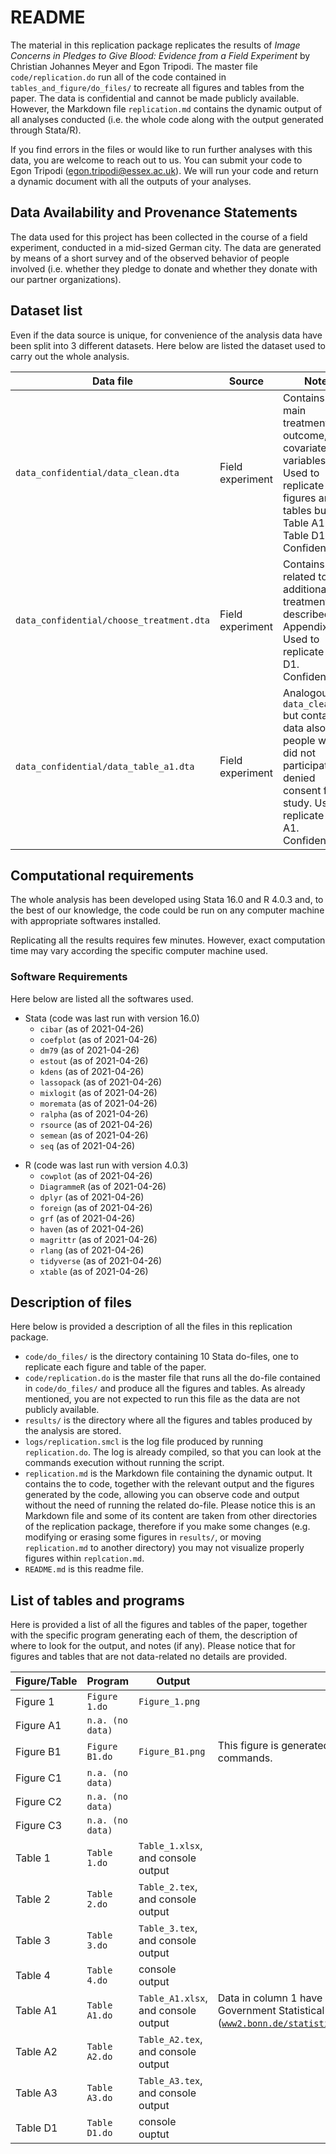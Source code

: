 # README

The material in this replication package replicates the results of <i>Image Concerns in Pledges to Give Blood: Evidence from a Field Experiment</i> by Christian Johannes Meyer and Egon Tripodi. The master file <code>code/replication.do</code> run all of the code contained in <code>tables_and_figure/do_files/</code> to recreate all figures and tables from the paper. The data is confidential and cannot be made publicly available. However, the Markdown file <code>replication.md</code> contains the dynamic output of all analyses conducted (i.e. the whole code along with the output generated through Stata/R).</p>
<p>If you find errors in the files or would like to run further analyses with this data, you are welcome to reach out to us. You can submit your code to Egon Tripodi (<a href="mailto:egon.tripodi@essex.ac.uk">egon.tripodi@essex.ac.uk</a>). We will run your code and return a dynamic document with all the outputs of your analyses.</p>


## Data Availability and Provenance Statements
<p>The data used for this project has been collected in the course of a field experiment, conducted in a mid-sized German city. The data are generated by means of a short survey and of the observed behavior of people involved (i.e. whether they pledge to donate and whether they donate with our partner organizations).</p>

## Dataset list

<p>Even if the data source is unique, for convenience of the analysis data have been split into 3 different datasets. Here below are listed the dataset used to carry out the whole analysis.</p>
<table style="text-align:left">
<thead style="text-align:center">
<tr class="header">
<th>Data file</th>
<th>Source</th>
<th>Notes</th>
<th>Provided</th>
</tr>
</thead>
<tbody>
<tr class="odd">
<td><code>data_confidential/data_clean.dta</code></td>
<td>Field experiment</td>
<td>Contains the main treatment, outcome, and covariates variables. Used to replicate all figures and tables but Table A1 and Table D1. Confidential.</td>
<td>No</td>
</tr>
<tr class="even">
<td><code>data_confidential/choose_treatment.dta</code></td>
<td>Field experiment</td>
<td>Contains data related to the additional treatment described in Appendix D. Used to replicate Table D1. Confidential.</td>
<td>No</td>
</tr>
<tr class="even">
<td><code>data_confidential/data_table_a1.dta</code></td>
<td>Field experiment</td>
<td>Analogous to <code>data_clean.dta</code> but contains data also for people who did not participated or denied consent for the study. Used to replicate Table A1. Confidential.</td>
<td>No</td>
</tr>
</tbody>
</table>

## Computational requirements

<p>The whole analysis has been developed using Stata 16.0 and R 4.0.3 and, to the best of our knowledge, the code could be run on any computer machine with appropriate softwares installed.</p>
<p>Replicating all the results requires few minutes. However, exact computation time may vary according the specific computer machine used.</p>

### Software Requirements

<p>Here below are listed all the softwares used.</p>
<ul>
<li>Stata (code was last run with version 16.0)
<ul>
<li><code>cibar</code> (as of 2021-04-26)</li>
<li><code>coefplot</code> (as of 2021-04-26)</li>
<li><code>dm79</code> (as of 2021-04-26)</li>
<li><code>estout</code> (as of 2021-04-26)</li>
<li><code>kdens</code> (as of 2021-04-26)</li>
<li><code>lassopack</code> (as of 2021-04-26)</li>
<li><code>mixlogit</code> (as of 2021-04-26)</li>
<li><code>moremata</code> (as of 2021-04-26)</li>
<li><code>ralpha</code> (as of 2021-04-26)</li>
<li><code>rsource</code> (as of 2021-04-26)</li>
<li><code>semean</code> (as of 2021-04-26)</li>
<li><code>seq</code> (as of 2021-04-26)</li>
</ul></li>
</ul>
<ul>
<li>R (code was last run with version 4.0.3)
<ul>
<li><code>cowplot</code> (as of 2021-04-26)</li>
<li><code>DiagrammeR</code> (as of 2021-04-26)</li>
<li><code>dplyr</code> (as of 2021-04-26)</li>
<li><code>foreign</code> (as of 2021-04-26)</li>
<li><code>grf</code> (as of 2021-04-26)</li>
<li><code>haven</code> (as of 2021-04-26)</li>
<li><code>magrittr</code> (as of 2021-04-26)</li>
<li><code>rlang</code> (as of 2021-04-26)</li>
<li><code>tidyverse</code> (as of 2021-04-26)</li>
<li><code>xtable</code> (as of 2021-04-26)</li>
</ul></li>
</ul>

## Description of files

<p>Here below is provided a description of all the files in this replication package.</p>
<ul>
<li><code>code/do_files/</code> is the directory containing 10 Stata do-files, one to replicate each figure and table of the paper.</li>
<li><code>code/replication.do</code> is the master file that runs all the do-file contained in <code>code/do_files/</code> and produce all the figures and tables. As already mentioned, you are not expected to run this file as the data are not publicly available.</li>
<li><code>results/</code> is the directory where all the figures and tables produced by the analysis are stored.</li>
<li><code>logs/replication.smcl</code> is the log file produced by running <code>replication.do</code>. The log is already compiled, so that you can look at the commands execution without running the script.</li>
<li><code>replication.md</code> is the Markdown file containing the dynamic output. It contains the to code, together with the relevant output and the figures generated by the code, allowing you can observe code and output without the need of running the related do-file. Please notice this is an Markdown file and some of its content are taken from other directories of the replication package, therefore if you make some changes (e.g. modifying or erasing some figures in <code>results/</code>, or moving <code>replication.md</code> to another directory) you may not visualize properly figures within <code>replcation.md</code>.</li>
<li><code>README.md</code> is this readme file.</li>
</ul>


## List of tables and programs

<p>Here is provided a list of all the figures and tables of the paper, together with the specific program generating each of them, the description of where to look for the output, and notes (if any). Please notice that for figures and tables that are not data-related no details are provided.</p>
<table style="text-align:left">
<thead style="text-align:center">
<tr class="header">
<th>Figure/Table</th>
<th>Program</th>
<th>Output</th>
<th>Note</th>
</tr>
</thead>
<tbody>
<tr class="odd">
<td>Figure 1</td>
<td><code>Figure 1.do</code></td>
<td><code>Figure_1.png</code></td>
<td></td>
</tr>
<tr class="even">
<td>Figure A1</td>
<td><code>n.a. (no data)</code></td>
<td><code></code></td>
<td></td>
</tr>
<tr class="odd">
<td>Figure B1</td>
<td><code>Figure B1.do</code></td>
<td><code>Figure_B1.png</code></td>
<td>This figure is generated using R, Stata is only used to run the R commands.</td>
</tr>
<tr class="even">
<td>Figure C1</td>
<td><code>n.a. (no data)</code></td>
<td><code></code></td>
<td></td>
</tr>
<tr class="odd">
<td>Figure C2</td>
<td><code>n.a. (no data)</code></td>
<td><code></code></td>
<td></td>
</tr>
<tr class="even">
<td>Figure C3</td>
<td><code>n.a. (no data)</code></td>
<td><code></code></td>
<td></td>
</tr>
<tr class="odd">
<td>Table 1</td>
<td><code>Table 1.do</code></td>
<td><code>Table_1.xlsx</code>,<br/> and console output</td>
<td></td>
</tr>
<tr class="even">
<td>Table 2</td>
<td><code>Table 2.do</code></td>
<td><code>Table_2.tex</code>,<br/> and console output</td>
<td></td>
</tr>
<tr class="odd">
<td>Table 3</td>
<td><code>Table 3.do</code></td>
<td><code>Table_3.tex</code>,<br/> and console output</td>
<td></td>
</tr>
<tr class="even">
<td>Table 4</td>
<td><code>Table 4.do</code></td>
<td>console output</td>
<td></td>
</tr>
<tr class="odd">
<td>Table A1</td>
<td><code>Table A1.do</code></td>
<td><code>Table_A1.xlsx</code>,<br/> and console output</td>
<td>Data in column 1 have been taken directly from Bonn City Government Statistical Office 2017 population statistics (<code><a href="https://www2.bonn.de/statistik/dl/ews/Bevoelkerungsstatistik2017.pdf">www2.bonn.de/statistik/dl/ews/Bevoelkerungsstatistik2017.pdf</a></code>)</td>
</tr>
<tr class="even">
<td>Table A2</td>
<td><code>Table A2.do</code></td>
<td><code>Table_A2.tex</code>,<br/> and console output</td>
<td></td>
</tr>
<tr class="odd">
<td>Table A3</td>
<td><code>Table A3.do</code></td>
<td><code>Table_A3.tex</code>,<br/> and console output</td>
<td></td>
</tr>
<tr class="even">
<td>Table D1</td>
<td><code>Table D1.do</code></td>
<td>console ouptut</td>
<td></td>
</tr>
</tbody>
</table>
